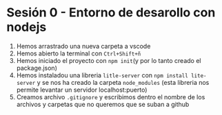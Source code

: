 # Sesión 0 - Entorno de desarollo con nodejs

1. Hemos arrastrado una nueva carpeta a vscode
2. Hemos abierto la terminal con `Ctrl+Shift+ñ`
3. Hemos iniciado el proyecto con `npm init`(y por lo tanto creado el package.json)
4. Hemos instaladou una libreria `litle-server` con `npm install lite-server` y se nos ha creado la carpeta `node_modules` (esta libreria nos permite levantar un servidor localhost:puerto)
5. Creamos archivo `.gitignore` y escribimos dentro el nombre de los archivos y carpetas que no queremos que se suban a github
